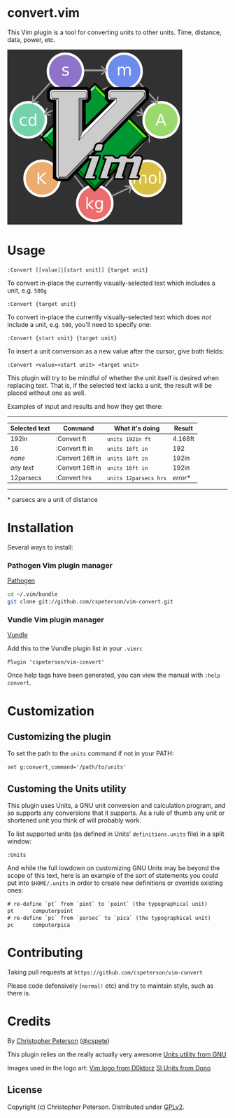 convert.vim
============

This Vim plugin is a tool for converting units to other units. Time, distance,
data, power, etc.

<img src="vim-convert.jpg" width="400">

# Usage
```viml
:Convert [[value]|[start unit]] {target unit}
```

To convert in-place the currently visually-selected text which includes a
unit, e.g. `500g`
```viml
:Convert {target unit}
```

To convert in-place the currently visually-selected text which does *not*
include a unit, e.g. `500`, you'll need to specify one:
```viml
:Convert {start unit} {target unit}
```

To insert a unit conversion as a new value after the cursor, give both fields:
```viml
:Convert <value><start unit> <target unit>
```

This plugin will try to be mindful of whether the unit itself is desired when
replacing text. That is, if the selected text lacks a unit, the result will be
placed without one as well.

Examples of input and results and how they get there:

  ---------------------------------------------------------------------------
  | Selected text   | Command          | What it's doing       | Result     |
  |-----------------|------------------|-----------------------|------------|
  | 192in           | :Convert ft      | `units 192in ft`      | 4.166ft    |
  | 16              | :Convert ft in   | `units 16ft in`       | 192        |
  | *none*          | :Convert 16ft in | `units 16ft in`       | 192in      |
  | *any text*      | :Convert 16ft in | `units 16ft in`       | 192in      |
  | 12parsecs       | :Convert hrs     | `units 12parsecs hrs` | *error*\*  |
  ---------------------------------------------------------------------------
\* parsecs are a unit of distance

# Installation

Several ways to install:

### Pathogen Vim plugin manager

[Pathogen](https://github.com/tpope/vim-pathogen)

```sh
cd ~/.vim/bundle
git clone git://github.com/cspeterson/vim-convert.git
```

### Vundle Vim plugin manager

[Vundle](https://github.com/VundleVim/Vundle.vim)

Add this to the Vundle plugin list in your `.vimrc`
```viml
Plugin 'cspeterson/vim-convert'
```

Once help tags have been generated, you can view the manual with
`:help convert`.

# Customization

## Customizing the plugin

To set the path to the `units` command if not in your PATH:
```viml
set g:convert_command='/path/to/units'
```
 
## Customing the Units utility

This plugin uses Units, a GNU unit conversion and calculation program, and so
supports any conversions that it supports. As a rule of thumb any unit or
shortened unit you think of will probably work.

To list supported units (as defined in Units' `definitions.units` file) in a
split window:
```viml
:Units
```

And while the full lowdown on customizing GNU Units may be beyond the scope of
this text, here is an example of the sort of statements you could put into
`$HOME/.units` in order to create new definitions or override existing ones:
```
# re-define `pt` from `pint` to `point` (the typographical unit)
pt      computerpoint
# re-define `pc` from `parsec` to `pica` (the typographical unit)
pc      computerpica
```

# Contributing

Taking pull requests at `https://github.com/cspeterson/vim-convert`

Please code defensively (`normal!` etc) and try to maintain style, such as
there is.

# Credits

By [Christopher Peterson](https://chrispeterson.info) ([@cspete](https://www,twitter.com/cspete))

This plugin relies on the really actually very awesome [Units utility from GNU](https://www.gnu.org/software/units/)

Images used in the logo art:
[Vim logo from D0ktorz](https://commons.wikimedia.org/wiki/File:Vimlogo.svg)
[SI Units from Dono](https://commons.wikimedia.org/wiki/File:SI_base_unit.svg)

License
-------

Copyright (c) Christopher Peterson. Distributed under [GPLv2](https://www.gnu.org/licenses/old-licenses/gpl-2.0.en.html).
